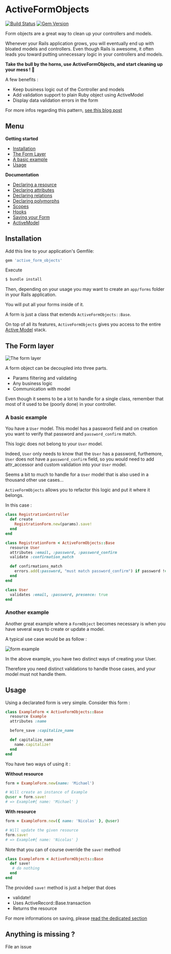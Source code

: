 # ActiveFormObjects

[![Build Status](https://travis-ci.org/FidMe/active_form_objects.svg?branch=master)](https://travis-ci.org/FidMe/active_form_objects)
[![Gem Version](https://badge.fury.io/rb/active_form_objects.svg)](https://badge.fury.io/rb/active_form_objects)

Form objects are a great way to clean up your controllers and models.

Whenever your Rails application grows, you will eventually end up with bloated models and controllers. Even though Rails is awesome, it often leads you toward putting unnecessary logic in your controllers and models.

**Take the bull by the horns, use ActiveFormObjects, and start cleaning up your mess ! 💪**

A few benefits :

- Keep business logic out of the Controller and models
- Add validation support to plain Ruby object using ActiveModel
- Display data validation errors in the form

For more infos regarding this pattern, [see this blog post](https://medium.com/selleo/essential-rubyonrails-patterns-form-objects-b199aada6ec9)

## Menu

**Getting started**

- [Installation](https://github.com/FidMe/active_form_objects#installation)
- [The Form Layer](https://github.com/FidMe/active_form_objects#the-form-layer)
- [A basic example](https://github.com/FidMe/active_form_objects#a-basic-example)
- [Usage](https://github.com/FidMe/active_form_objects#usage)

**Documentation**

- [Declaring a resource](https://github.com/FidMe/active_form_objects/blob/master/docs/Resource.md)
- [Declaring attributes](https://github.com/FidMe/active_form_objects/blob/master/docs/Attributes.md)
- [Declaring relations](https://github.com/FidMe/active_form_objects/blob/master/docs/Relations.md)
- [Declaring polymorphs](https://github.com/FidMe/active_form_objects/blob/master/docs/Polymorphs.md)
- [Scopes](https://github.com/FidMe/active_form_objects/blob/master/docs/Scopes.md)
- [Hooks](https://github.com/FidMe/active_form_objects/blob/master/docs/Hooks.md)
- [Saving your Form](https://github.com/FidMe/active_form_objects/blob/master/docs/Savings.md)
- [ActiveModel](https://api.rubyonrails.org/classes/ActiveModel/Model.html)

## Installation

Add this line to your application's Gemfile:

```ruby
gem 'active_form_objects'
```

Execute

```bash
$ bundle install
```

Then, depending on your usage you may want to create an `app/forms` folder in your Rails application.

You will put all your forms inside of it.

A form is just a class that extends `ActiveFormObjects::Base`.

On top of all its features, `ActiveFormObjects` gives you access to the entire [Active Model](https://guides.rubyonrails.org/active_model_basics.html) stack.

## The Form layer

![The form layer](https://raw.githubusercontent.com/FidMe/active_form_objects/master/docs/images/form_layer.png)

A form object can be decoupled into three parts.

- Params filtering and validating
- Any business logic
- Communication with model

Even though it seems to be a lot to handle for a single class, remember that most of it used to be (poorly done) in your controller.

### A basic example

You have a `User` model.
This model has a password field and on creation you want to verify that password and `password_confirm` match.

This logic does not belong to your `User` model.

Indeed, `User` only needs to know that the `User` has a password, furthemore, `User` does not have a `password_confirm` field, so you would need to add attr_accessor and custom validation into your `User` model.

Seems a bit to much to handle for a `User` model that is also used in a thousand other use cases...

`ActiveFormObjects` allows you to refactor this logic and put it where it belongs.

In this case :

```ruby
class RegistrationController
  def create
    RegistrationForm.new(params).save!
  end
end

class RegistrationForm < ActiveFormObjects::Base
  resource User
  attributes :email, :password, :password_confirm
  validate :confirmation_match

  def confirmations_match
    errors.add(:password, "must match password_confirm") if password != password_confirm
  end
end

class User
  validates :email, :password, presence: true
end
```

### Another example

Another great example where a `FormObject` becomes necessary is when you have several ways to create or update a model.

A typical use case would be as follow :

![form example](https://raw.githubusercontent.com/FidMe/active_form_objects/master/docs/images/registration_example.png)

In the above example, you have two distinct ways of creating your User.

Therefore you need distinct validations to handle those cases, and your model must not handle them.

## Usage

Using a declarated form is very simple.
Consider this form :

```ruby
class ExampleForm < ActiveFormObjects::Base
  resource Example
  attributes :name

  before_save :capitalize_name

  def capitalize_name
    name.capitalize!
  end
end
```

You have two ways of using it :

**Without resource**

```ruby
form = ExampleForm.new(name: 'Michael')

# Will create an instance of Example
@user = form.save!
# => Example#{ name: 'Michael' }
```

**With resource**

```ruby
form = ExampleForm.new({ name: 'Nicolas' }, @user)

# Will update the given resource
form.save!
# => Example#{ name: 'Nicolas' }
```

Note that you can of course override the `save!` method

```ruby
class ExampleForm < ActiveFormObjects::Base
  def save!
   # do nothing
  end
end
```

The provided `save!` method is just a helper that does

- validate!
- Uses ActiveRecord::Base.transaction
- Returns the resource

For more informations on saving, please [read the dedicated section](https://github.com/FidMe/active_form_objects/blob/master/docs/Savings.md)

## Anything is missing ?

File an issue

